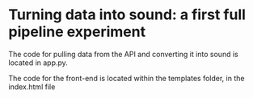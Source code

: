 # Turning data into sound: a first full pipeline experiment

The code for pulling data from the API and converting it into sound is located in app.py. 

The code for the front-end is located within the templates folder, in the index.html file
